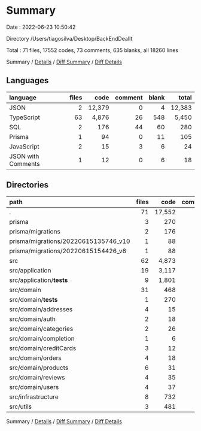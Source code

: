 # Summary

Date : 2022-06-23 10:50:42

Directory /Users/tiagosilva/Desktop/BackEndDealIt

Total : 71 files,  17552 codes, 73 comments, 635 blanks, all 18260 lines

Summary / [Details](details.md) / [Diff Summary](diff.md) / [Diff Details](diff-details.md)

## Languages
| language | files | code | comment | blank | total |
| :--- | ---: | ---: | ---: | ---: | ---: |
| JSON | 2 | 12,379 | 0 | 4 | 12,383 |
| TypeScript | 63 | 4,876 | 26 | 548 | 5,450 |
| SQL | 2 | 176 | 44 | 60 | 280 |
| Prisma | 1 | 94 | 0 | 11 | 105 |
| JavaScript | 2 | 15 | 3 | 6 | 24 |
| JSON with Comments | 1 | 12 | 0 | 6 | 18 |

## Directories
| path | files | code | comment | blank | total |
| :--- | ---: | ---: | ---: | ---: | ---: |
| . | 71 | 17,552 | 73 | 635 | 18,260 |
| prisma | 3 | 270 | 44 | 71 | 385 |
| prisma/migrations | 2 | 176 | 44 | 60 | 280 |
| prisma/migrations/20220615135746_v10 | 1 | 88 | 22 | 30 | 140 |
| prisma/migrations/20220615154426_v6 | 1 | 88 | 22 | 30 | 140 |
| src | 62 | 4,873 | 26 | 547 | 5,446 |
| src/application | 19 | 3,117 | 14 | 344 | 3,475 |
| src/application/__tests__ | 9 | 1,801 | 2 | 262 | 2,065 |
| src/domain | 31 | 468 | 0 | 100 | 568 |
| src/domain/__tests__ | 1 | 270 | 0 | 39 | 309 |
| src/domain/addresses | 4 | 15 | 0 | 9 | 24 |
| src/domain/auth | 2 | 18 | 0 | 4 | 22 |
| src/domain/categories | 2 | 26 | 0 | 4 | 30 |
| src/domain/completion | 1 | 6 | 0 | 2 | 8 |
| src/domain/creditCards | 3 | 12 | 0 | 6 | 18 |
| src/domain/orders | 4 | 18 | 0 | 8 | 26 |
| src/domain/products | 6 | 31 | 0 | 12 | 43 |
| src/domain/reviews | 4 | 35 | 0 | 8 | 43 |
| src/domain/users | 4 | 37 | 0 | 8 | 45 |
| src/infrastructure | 8 | 732 | 4 | 68 | 804 |
| src/utils | 3 | 481 | 0 | 22 | 503 |

Summary / [Details](details.md) / [Diff Summary](diff.md) / [Diff Details](diff-details.md)